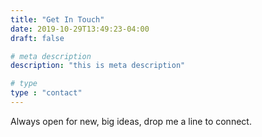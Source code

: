 ```yaml
---
title: "Get In Touch"
date: 2019-10-29T13:49:23-04:00
draft: false

# meta description
description: "this is meta description"

# type
type : "contact"
---
```


Always open for new, big ideas, drop me a line to connect.